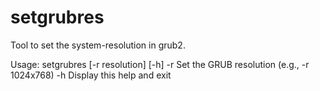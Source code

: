 # setgrubres
Tool to set the system-resolution in grub2.

Usage: setgrubres [-r resolution] [-h]
  -r  Set the GRUB resolution (e.g., -r 1024x768)
  -h  Display this help and exit
